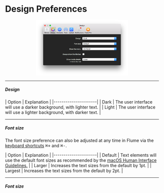 # Design Preferences

<p style="text-align: center; margin-top: 1em;"><img src="/preferences/assets/design.png" width="60%" height="60%" /></p>

<hr /> 

##### Design

| Option | Explanation |
|----------------------|
| Dark | The user interface will use a darker background, with lighter text. |
| Light | The user interface will use a lighter background, with darker text. |

<hr />

##### Font size

The font size preference can also be adjusted at any time in Flume via the [keyboard shortcuts](/misc/keyboard-shortcuts.md) <kbd>⌘+</kbd> and <kbd>⌘-</kbd>.

| Option | Explanation |
|----------------------|
| Default | Text elements will use the default font sizes as recommended by the [macOS Human Interface Guidelines.](https://developer.apple.com/library/content/documentation/UserExperience/Conceptual/OSXHIGuidelines/index.html)  |
| Larger | Increases the text sizes from the default by 1pt. |
| Largest | Increases the text sizes from the default by 2pt. |

<hr />


##### Font size



